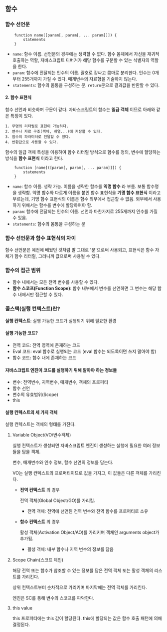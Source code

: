 ## 함수
### 함수 선언문

        function name([param[, param[, ... param]]]) {
            statements
        }
- `name`: 함수 이름. 선언문의 경우에는 생략할 수 없다. 함수 몸체에서 자신을 재귀적 호출하는 역할, 자바스크립트 디버거가 해당 함수를 구분할 수 있는 식별자의 역할을 한다.
- `param`: 함수에 전달되는 인수의 이름. 괄호로 감싸고 콤마로 분리한다. 인수는 0개부터 255개까지 가질 수 있다. 매개변수의 자료형을 기술하지 않는다.
- `statements`: 함수의 몸통을 구성하는 문. `return`문으로 결과값을 반환할 수 있다.
#### 2. 함수 표현식
함수 선언과 비슷하며 구문이 같다. 자바스크립트의 함수는 __일급 객체__ 이므로 아래와 같은 특징이 있다.
    
    1. 무명의 리터럴로 표현이 가능하다.
    2. 변수나 자료 구조(객체, 배열...)에 저장할 수 있다.
    3. 함수의 파라미터로 전달할 수 있다.
    4. 반환값으로 사용할 수 있다.

함수의 일급 객체 특성을 이용하여 함수 리터럴 방식으로 함수를 정의, 변수에 할당하는 방식을 __함수 표현식__ 이라고 한다. 

        function [name]([param[, param[, ... param]]]) {
            statements
        }
- `name`: 함수 이름. 생략 가능. 이름을 생략한 함수를 __익명 함수__ 라 부름. 보통 함수명을 생략함. 익명 함수와 다르게 이름을 붙인 함수 표현식을 __기명 함수 표현식__ 이라고 부르는데, 기명 함수 표현식의 이름은 함수 외부에서 접근할 수 없음. 외부에서 사용하기 위해서는 함수를 변수에 할당하여야 함.
- `param`: 함수에 전달되는 인수의 이름. 선언과 마찬가지로 255개까지 인수를 가질 수 있음.
- `statements`: 함수의 몸통을 구성하는 문
### 함수 선언문과 함수 표현식의 차이
함수 선언문은 예전에 배웠던 것처럼 말 그대로 '문'으로써 사용되고, 표현식은 함수 자체가 함수 리터럴, 그러니까 값으로써 사용될 수 있다.
### 함수의 접근 범위
- 함수 내에서는 모든 전역 변수를 사용할 수 있다.
- __함수 스코프(Function Scope)__: 함수 내부에서 변수를 선언하면 그 변수는 해당 함수 내에서만 접근할 수 있다.
### 콜스택(실행 컨텍스트)란?
__실행 컨텍스트__: 실행 가능한 코드가 실행되기 위해 필요한 환경
#### 실행 가능한 코드?
- 전역 코드: 전역 영역에 존재하는 코드
- Eval 코드: eval 함수로 실행되는 코드 (eval 함수는 되도록이면 쓰지 말아야 함)
- 함수 코드: 함수 내에 존재하는 코드
#### 자바스크립트 엔진이 코드를 실행하기 위해 알아야 하는 정보들
- 변수: 전역변수, 지역변수, 매개변수, 객체의 프로퍼티
- 함수 선언
- 변수의 유효범위(Scope)
- this
#### 실행 컨텍스트의 세 가지 객체
실행 컨텍스트는 객체의 형태를 가진다.
1. Variable Object(VO/변수객체)

    실행 컨텍스트가 생성되면 자바스크립트 엔진이 생성하는 실행에 필요한 여러 정보들을 담을 객체.

    변수, 매개변수와 인수 정보, 함수 선언의 정보를 담는다.

    VO는 실행 컨텍스트의 프로퍼티이므로 값을 가지고, 이 값들은 다른 객체를 가리킨다.

    - __전역 컨텍스트__ 의 경우
    
        전역 객체(Global Object/GO)를 가리킴.
        + 전역 객체: 전역에 선언된 전역 변수와 전역 함수를 프로퍼티로 소유
    - __함수 컨텍스트__ 의 경우
    
        활성 객체(Activation Object/AO)를 가리키며 객체인 arguments object가 추가됨.
        + 활성 객체: 내부 함수나 지역 변수의 정보를 담음

2. Scope Chain(스코프 체인)

    해당 전역 또는 함수가 참조할 수 있는 정보를 담은 전역 객체 또는 활성 객체의 리스트를 가리킨다.

    상위 컨텍스트부터 순차적으로 가리키며 마지막에는 전역 객체를 가리킨다.

    엔진은 SC를 통해 변수의 스코프를 파악한다.

3. this value

    this 프로퍼티에는 this 값이 할당된다. this에 할당되는 값은 함수 호출 패턴에 의해 결정된다.